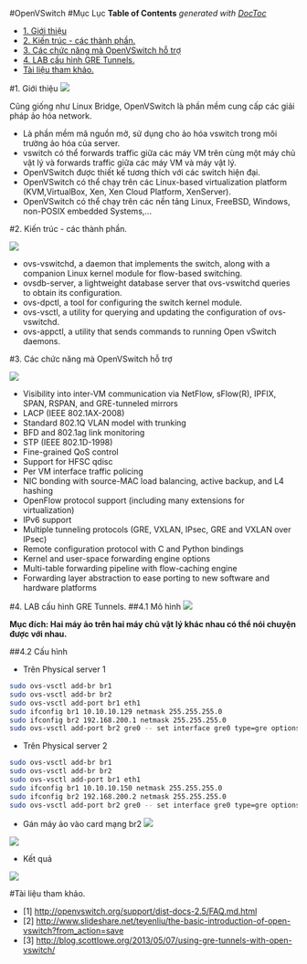 #OpenVSwitch
#Mục Lục
**Table of Contents**  *generated with [DocToc](http://doctoc.herokuapp.com/)*

- [1. Giới thiệu](#gioithieu)
- [2. Kiến trúc - các thành phần.](#kientruc)
- [3. Các chức năng mà OpenVSwitch hỗ trợ](#tinhnang)
- [4. LAB cấu hình GRE Tunnels.](#lab)
- [Tài liệu tham khảo.](#thamkhao)

<a name="gioithieu"></a>
#1. Giới thiệu
![](http://networkstatic.net/wp-content/uploads/2012/06/open-vswitch-lab.png)


Cũng giống như Linux Bridge, OpenVSwitch là phần mềm cung cấp các giải pháp ảo hóa network.

- Là phần mềm mã nguồn mở, sử dụng cho ảo hóa vswitch trong môi trường ảo hóa của server.
- vswitch có thể forwards traffic giữa các máy VM trên cùng một máy chủ vật lý và forwards traffic giữa các máy VM và máy vật lý.
- OpenVSwitch được thiết kế tương thích với các switch hiện đại.
- OpenVSwitch có thể chạy trên các Linux-based virtualization platform (KVM,VirtualBox, Xen, Xen Cloud Platform, XenServer).
- OpenVSwitch có thể chạy trên các nền tảng Linux, FreeBSD, Windows, non-POSIX embedded Systems,...

<a name="kientruc"></a>
#2. Kiến trúc - các thành phần.

![](https://camo.githubusercontent.com/c700cb8cb0eb3b651bb66ebe69d39365384258e9/687474703a2f2f686162726173746f726167652e6f72672f67657470726f2f686162722f706f73745f696d616765732f3336652f3064342f6137352f33366530643461373530626332313230336433316437316466383566303839312e6a7067)

- ovs-vswitchd, a daemon that implements the switch, along with a companion Linux kernel module for flow-based switching.
- ovsdb-server, a lightweight database server that ovs-vswitchd queries to obtain its configuration.
- ovs-dpctl, a tool for configuring the switch kernel module.
- ovs-vsctl, a utility for querying and updating the configuration of ovs-vswitchd.
- ovs-appctl, a utility that sends commands to running Open vSwitch daemons.


<a name="tinhnang"></a>
#3. Các chức năng mà OpenVSwitch hỗ trợ

![](http://openvswitch.org/assets/featured-image.jpg)

- Visibility into inter-VM communication via NetFlow, sFlow(R), IPFIX, SPAN, RSPAN, and GRE-tunneled mirrors
- LACP (IEEE 802.1AX-2008)
- Standard 802.1Q VLAN model with trunking
- BFD and 802.1ag link monitoring
- STP (IEEE 802.1D-1998)
- Fine-grained QoS control
- Support for HFSC qdisc
- Per VM interface traffic policing
- NIC bonding with source-MAC load balancing, active backup, and L4 hashing
- OpenFlow protocol support (including many extensions for virtualization)
- IPv6 support
- Multiple tunneling protocols (GRE, VXLAN, IPsec, GRE and VXLAN over IPsec)
- Remote configuration protocol with C and Python bindings
- Kernel and user-space forwarding engine options
- Multi-table forwarding pipeline with flow-caching engine
- Forwarding layer abstraction to ease porting to new software and hardware platforms

<a name="lab"></a>
#4. LAB cấu hình GRE Tunnels.
##4.1 Mô hình
![](http://i.imgur.com/eFh29bb.jpg)

**Mục đích: Hai máy ảo trên hai máy chủ vật lý khác nhau có thể nói chuyện được với nhau.**

##4.2 Cấu hình

- Trên Physical server 1
```sh
sudo ovs-vsctl add-br br1
sudo ovs-vsctl add-br br2
sudo ovs-vsctl add-port br1 eth1
sudo ifconfig br1 10.10.10.129 netmask 255.255.255.0
sudo ifconfig br2 192.168.200.1 netmask 255.255.255.0
sudo ovs-vsctl add-port br2 gre0 -- set interface gre0 type=gre options:remote_ip=10.10.10.150
```

- Trên Physical server 2
```sh
sudo ovs-vsctl add-br br1
sudo ovs-vsctl add-br br2
sudo ovs-vsctl add-port br1 eth1
sudo ifconfig br1 10.10.10.150 netmask 255.255.255.0
sudo ifconfig br2 192.168.200.2 netmask 255.255.255.0
sudo ovs-vsctl add-port br2 gre0 -- set interface gre0 type=gre options:remote_ip=10.10.10.129
```

- Gán máy ảo vào card mạng br2
![](http://image.prntscr.com/image/b7af36df1f7942f89ce60a67cc66239c.png)

![](http://image.prntscr.com/image/5622e5b0c5ab4400bcc41c39c68cce5e.png)

- Kết quả

![](http://image.prntscr.com/image/8ca4921e7b98434ab6b88d9e3f9d8661.png)

<a name="thamkhao"></a>
#Tài liệu tham khảo.
- [1] http://openvswitch.org/support/dist-docs-2.5/FAQ.md.html
- [2] http://www.slideshare.net/teyenliu/the-basic-introduction-of-open-vswitch?from_action=save
- [3] http://blog.scottlowe.org/2013/05/07/using-gre-tunnels-with-open-vswitch/
